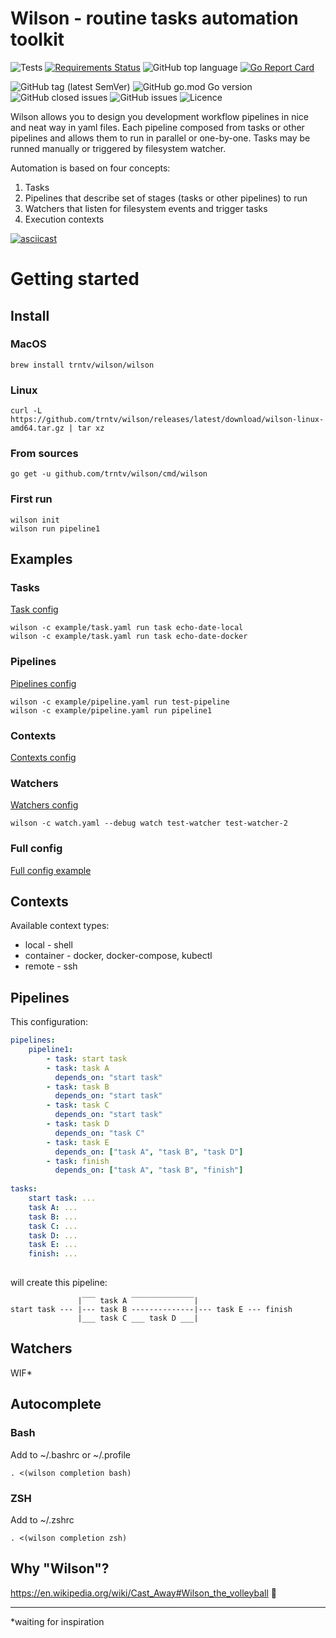 # Wilson - routine tasks automation toolkit
![Tests](https://github.com/trntv/wilson/workflows/Test/badge.svg)
[![Requirements Status](https://requires.io/github/trntv/wilson/requirements.svg?branch=master)](https://requires.io/github/trntv/wilson/requirements/?branch=master)
![GitHub top language](https://img.shields.io/github/languages/top/trntv/wilson)
[![Go Report Card](https://goreportcard.com/badge/github.com/trntv/wilson)](https://goreportcard.com/report/github.com/trntv/wilson)

![GitHub tag (latest SemVer)](https://img.shields.io/github/v/tag/trntv/wilson)
![GitHub go.mod Go version](https://img.shields.io/github/go-mod/go-version/trntv/wilson)
![GitHub closed issues](https://img.shields.io/github/issues-closed/trntv/wilson)
![GitHub issues](https://img.shields.io/github/issues/trntv/wilson)
![Licence](https://img.shields.io/github/license/trntv/wilson)

Wilson allows you to design you development workflow pipelines in nice and neat way in yaml files. Each pipeline composed from tasks or other pipelines and allows them to run in parallel or one-by-one. Tasks may be runned manually or triggered by filesystem watcher.

Automation is based on four concepts:
1. Tasks
2. Pipelines that describe set of stages (tasks or other pipelines) to run
3. Watchers that listen for filesystem events and trigger tasks
4. Execution contexts

[![asciicast](https://asciinema.org/a/283740.svg)](https://asciinema.org/a/283740)

# Getting started
## Install
### MacOS
```
brew install trntv/wilson/wilson
```
### Linux
```
curl -L https://github.com/trntv/wilson/releases/latest/download/wilson-linux-amd64.tar.gz | tar xz
```
### From sources
```
go get -u github.com/trntv/wilson/cmd/wilson
```

### First run
```
wilson init
wilson run pipeline1
```

## Examples
### Tasks
[Task config](https://github.com/trntv/wilson/blob/master/example/task.yaml)
```
wilson -c example/task.yaml run task echo-date-local
wilson -c example/task.yaml run task echo-date-docker
``` 
### Pipelines
[Pipelines config](https://github.com/trntv/wilson/blob/master/example/pipeline.yaml)
```
wilson -c example/pipeline.yaml run test-pipeline
wilson -c example/pipeline.yaml run pipeline1
```

### Contexts
[Contexts config](https://github.com/trntv/wilson/blob/master/example/contexts.yaml)

### Watchers
[Watchers config](https://github.com/trntv/wilson/blob/master/example/watch.yaml)
```
wilson -c watch.yaml --debug watch test-watcher test-watcher-2
```

### Full config
[Full config example](https://github.com/trntv/wilson/blob/master/example/full.yaml)

## Contexts
Available context types:
- local - shell
- container - docker, docker-compose, kubectl
- remote - ssh

## Pipelines
This configuration:
```yaml
pipelines:
    pipeline1:
        - task: start task
        - task: task A
          depends_on: "start task"
        - task: task B
          depends_on: "start task"
        - task: task C
          depends_on: "start task"
        - task: task D
          depends_on: "task C"
        - task: task E
          depends_on: ["task A", "task B", "task D"]
        - task: finish
          depends_on: ["task A", "task B", "finish"]
          
tasks:
    start task: ...
    task A: ...
    task B: ...
    task C: ...
    task D: ...
    task E: ...
    finish: ...
    
```
will create this pipeline:
```
               |‾‾‾ task A ‾‾‾‾‾‾‾‾‾‾‾‾‾‾|
start task --- |--- task B --------------|--- task E --- finish
               |___ task C ___ task D ___|
```

## Watchers
WIF*

## Autocomplete
### Bash
Add to  ~/.bashrc or ~/.profile
```
. <(wilson completion bash)
```

### ZSH
Add to  ~/.zshrc
```
. <(wilson completion zsh)
```

## Why "Wilson"?
https://en.wikipedia.org/wiki/Cast_Away#Wilson_the_volleyball 🏐

---
*waiting for inspiration
